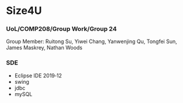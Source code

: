 # Size4U
### UoL/COMP208/Group Work/Group 24
Group Member: Ruitong Su, Yiwei Chang, Yanwenjing Qu, Tongfei Sun,  James Maskrey, Nathan Woods

### SDE
- Eclipse IDE 2019‑12
- swing
- jdbc
- mySQL
